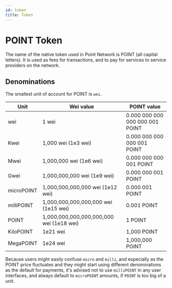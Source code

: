 ```yaml
---
id: token
title: Token
---
```


# POINT Token

The name of the native token used in Point Network is POINT (all capital letters). It is used as fees for transactions, and to pay for services to service providers on the network.

## Denominations

The smallest unit of account for POINT is `wei`.

| Unit              | Wei value                                 | POINT value                           |
| ---------         | ---------                                 | ----------                            |
| wei               | 1 wei                                     | 0.000 000 000 000 000 001 POINT       |
| Kwei              | 1,000 wei (1e3 wei)                       | 0.000 000 000 000 001 POINT           |
| Mwei              | 1,000,000 wei (1e6 wei)                   | 0.000 000 000 001 POINT               |
| Gwei              | 1,000,000,000 wei (1e9 wei)               | 0.000 000 001 POINT                   |
| microPOINT        | 1,000,000,000,000 wei (1e12 wei)          | 0.000 001 POINT                       |
| milliPOINT        | 1,000,000,000,000,000 wei (1e15 wei)      | 0.001 POINT                           |
| POINT             | 1,000,000,000,000,000,000 wei (1e18 wei)  | 1 POINT                               |
| KiloPOINT         | 1e21 wei                                  | 1,000 POINT                           |
| MegaPOINT         | 1e24 wei                                  | 1,000,000 POINT                       |

Because users might easily confuse `micro` and `milli`, and especially as the POINT price fluctuates and they might start using different denominations as the default for payments, it's advised not to use `milliPOINT` in any user interfaces, and always default to `microPOINT` amounts, if `POINT` is too big of a unit.